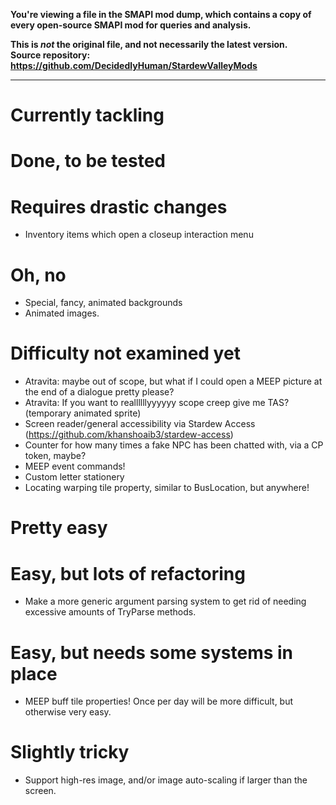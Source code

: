 **You're viewing a file in the SMAPI mod dump, which contains a copy of every open-source SMAPI mod
for queries and analysis.**

**This is _not_ the original file, and not necessarily the latest version.**  
**Source repository: https://github.com/DecidedlyHuman/StardewValleyMods**

----

# Currently tackling

# Done, to be tested

# Requires drastic changes
* Inventory items which open a closeup interaction menu

# Oh, no
* Special, fancy, animated backgrounds
* Animated images.

# Difficulty not examined yet
* Atravita: maybe out of scope, but what if I could open a MEEP picture at the end of a dialogue pretty please?
* Atravita: If you want to reallllllyyyyyy scope creep give me TAS? (temporary animated sprite)
* Screen reader/general accessibility via Stardew Access (https://github.com/khanshoaib3/stardew-access)
* Counter for how many times a fake NPC has been chatted with, via a CP token, maybe?
* MEEP event commands!
* Custom letter stationery
* Locating warping tile property, similar to BusLocation, but anywhere!

# Pretty easy

# Easy, but lots of refactoring
* Make a more generic argument parsing system to get rid of needing excessive amounts of TryParse methods.

# Easy, but needs some systems in place
* MEEP buff tile properties! Once per day will be more difficult, but otherwise very easy.

# Slightly tricky
* Support high-res image, and/or image auto-scaling if larger than the screen.
